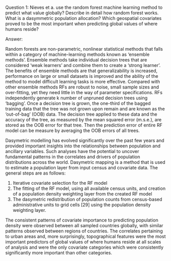 Question 1: Nieves et a. use the random forest machine learning method to predict what value globally?  Describe in detail how random forest works.  What is a dasymmetric population allocation? Which geospatial covariates proved to be the most important when predicting global values of where humans reside?

Answer: 

Random forests are non-parametric, nonlinear statistical methods that falls within a category of machine-learning methods known as ‘ensemble methods’. Ensemble methods take individual decision trees that are considered ‘weak learners’ and combine them to create a
‘strong learner’. The benefits of ensemble methods are that generalizability is increased, performance on large or small datasets is
improved and the ability of the method to model difficult learning tasks is more effective. Compared with other ensemble methods
RFs are robust to noise, small sample sizes and over-fitting, yet they need little in the way of parameter specifications. 
RFs independently generate k number of unpruned decision trees using ‘bagging’. Once a decision tree is grown, the
one-third of the bagged training data that the tree was not grown upon remain and are known as the ‘out-of-bag’ (OOB)
data. The decision tree applied to these data and the accuracy of the tree, as measured by the mean squared error (m.s.e.), are
stored as the OOB error for that tree. Then the prediction error of entire RF model can be measure by averaging the OOB errors of all trees.

Dasymetric modelling has evolved significantly over the past few years and provided important insights into the relationships between population and ancillary variables. Such analyses have the potential to uncover fundamental patterns in the correlates and drivers of population distributions across the world. Dasymetric mapping is a method that is used to estimate a population layer from input census and covariate data. The general steps are as follows: 
1. Iterative covariate selection for the RF model 
2. The fitting of the RF model, using all available census units, and creation of a population density weighting layer from the created RF model
3. The dasymetric redistribution of population counts from census-based administrative units to grid cells [29] using the population density weighting layer. 

The consistent patterns of covariate importance to predicting population density were observed between all sampled countries globally, with similar patterns observed between regions of countries. The correlates pertaining to urban areas and, more surprisingly, topographical features were the most important predictors of global values of where humans reside at all scales of analysis and were the only covariate categories which were consistently significantly more important than other categories.


